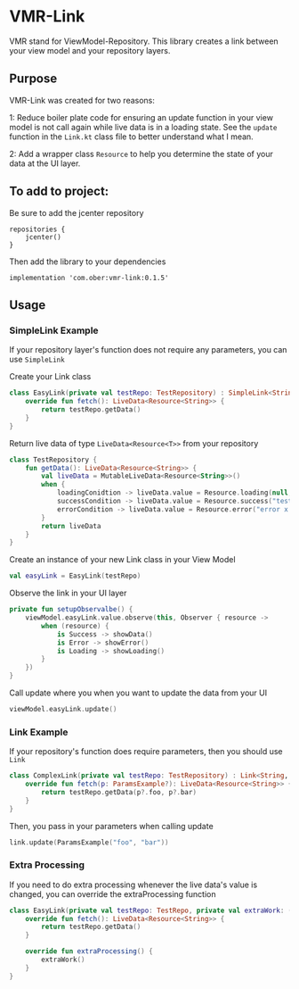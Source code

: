 # VMR-Link
VMR stand for ViewModel-Repository.  This library creates a link between your view model and your repository layers.

## Purpose 

VMR-Link was created for two reasons:

1: Reduce boiler plate code for ensuring an update function in your view model is not call again while live data is in a loading state.  See the `update` function in the `Link.kt` class file to better understand what I mean.

2: Add a wrapper class `Resource` to help you determine the state of your data at the UI layer.

## To add to project:

Be sure to add the jcenter repository

    repositories {
        jcenter()
    }

Then add the library to your dependencies

    implementation 'com.ober:vmr-link:0.1.5'
    

## Usage

### SimpleLink Example

If your repository layer's function does not require any parameters, you can use `SimpleLink`

Create your Link class

``` kotlin
class EasyLink(private val testRepo: TestRepository) : SimpleLink<String>() {
    override fun fetch(): LiveData<Resource<String>> {
        return testRepo.getData()
    }
}
```
    
Return live data of type `LiveData<Resource<T>>` from your repository

```kotlin
class TestRepository {
    fun getData(): LiveData<Resource<String>> {
        val liveData = MutableLiveData<Resource<String>>()
        when {
            loadingConidtion -> liveData.value = Resource.loading(null, Source.NO_DATA)
            successCondition -> liveData.value = Resource.success("test", Source.DATABASE)
            errorCondition -> liveData.value = Resource.error("error x happened", null)
        }
        return liveData
    }
}
```
    
Create an instance of your new Link class in your View Model

```kotlin
val easyLink = EasyLink(testRepo)
``` 
    
Observe the link in your UI layer

```kotlin
private fun setupObservalbe() {
    viewModel.easyLink.value.observe(this, Observer { resource ->
        when (resource) {
            is Success -> showData()
            is Error -> showError()
            is Loading -> showLoading()
        }
    })
}
```
    
Call update where you when you want to update the data from your UI

```kotlin
viewModel.easyLink.update()
```

### Link Example

If your repository's function does require parameters, then you should use `Link`

```kotlin
class ComplexLink(private val testRepo: TestRepository) : Link<String, ParamsExample>() {
    override fun fetch(p: ParamsExample?): LiveData<Resource<String>> {
        return testRepo.getData(p?.foo, p?.bar)
    }
}
```
    
Then, you pass in your parameters when calling update

```kotlin
link.update(ParamsExample("foo", "bar"))
```
  
### Extra Processing

If you need to do extra processing whenever the live data's value is changed, you can override the extraProcessing function

```kotlin
class EasyLink(private val testRepo: TestRepo, private val extraWork: () -> Unit) : SimpleLink<String>() {
    override fun fetch(): LiveData<Resource<String>> {
        return testRepo.getData()
    }

    override fun extraProcessing() {
        extraWork()
    }
}
```
